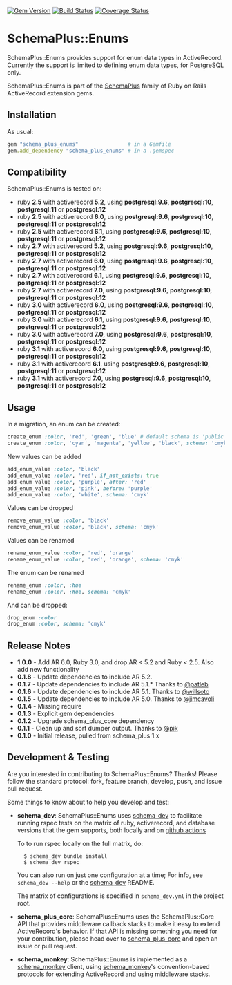 [![Gem Version](https://badge.fury.io/rb/schema_plus_enums.svg)](http://badge.fury.io/rb/schema_plus_enums)
[![Build Status](https://github.com/SchemaPlus/schema_plus_enums/actions/workflows/pr.yml/badge.svg)](http://github.com/SchemaPlus/schema_plus_enums/actions)
[![Coverage Status](https://coveralls.io/github/SchemaPlus/schema_plus_enums/badge.svg)](https://coveralls.io/github/SchemaPlus/schema_plus_enums)

# SchemaPlus::Enums

SchemaPlus::Enums provides support for enum data types in ActiveRecord.  Currently the support is limited to defining enum data types, for PostgreSQL only.


SchemaPlus::Enums is part of the [SchemaPlus](https://github.com/SchemaPlus/) family of Ruby on Rails ActiveRecord extension gems.

## Installation

<!-- SCHEMA_DEV: TEMPLATE INSTALLATION - begin -->
<!-- These lines are auto-inserted from a schema_dev template -->
As usual:

```ruby
gem "schema_plus_enums"                # in a Gemfile
gem.add_dependency "schema_plus_enums" # in a .gemspec
```

<!-- SCHEMA_DEV: TEMPLATE INSTALLATION - end -->

## Compatibility

SchemaPlus::Enums is tested on:

<!-- SCHEMA_DEV: MATRIX - begin -->
<!-- These lines are auto-generated by schema_dev based on schema_dev.yml -->
* ruby **2.5** with activerecord **5.2**, using **postgresql:9.6**, **postgresql:10**, **postgresql:11** or **postgresql:12**
* ruby **2.5** with activerecord **6.0**, using **postgresql:9.6**, **postgresql:10**, **postgresql:11** or **postgresql:12**
* ruby **2.5** with activerecord **6.1**, using **postgresql:9.6**, **postgresql:10**, **postgresql:11** or **postgresql:12**
* ruby **2.7** with activerecord **5.2**, using **postgresql:9.6**, **postgresql:10**, **postgresql:11** or **postgresql:12**
* ruby **2.7** with activerecord **6.0**, using **postgresql:9.6**, **postgresql:10**, **postgresql:11** or **postgresql:12**
* ruby **2.7** with activerecord **6.1**, using **postgresql:9.6**, **postgresql:10**, **postgresql:11** or **postgresql:12**
* ruby **2.7** with activerecord **7.0**, using **postgresql:9.6**, **postgresql:10**, **postgresql:11** or **postgresql:12**
* ruby **3.0** with activerecord **6.0**, using **postgresql:9.6**, **postgresql:10**, **postgresql:11** or **postgresql:12**
* ruby **3.0** with activerecord **6.1**, using **postgresql:9.6**, **postgresql:10**, **postgresql:11** or **postgresql:12**
* ruby **3.0** with activerecord **7.0**, using **postgresql:9.6**, **postgresql:10**, **postgresql:11** or **postgresql:12**
* ruby **3.1** with activerecord **6.0**, using **postgresql:9.6**, **postgresql:10**, **postgresql:11** or **postgresql:12**
* ruby **3.1** with activerecord **6.1**, using **postgresql:9.6**, **postgresql:10**, **postgresql:11** or **postgresql:12**
* ruby **3.1** with activerecord **7.0**, using **postgresql:9.6**, **postgresql:10**, **postgresql:11** or **postgresql:12**

<!-- SCHEMA_DEV: MATRIX - end -->

## Usage

In a migration,
an enum can be created:

```ruby
create_enum :color, 'red', 'green', 'blue' # default schema is 'public'
create_enum :color, 'cyan', 'magenta', 'yellow', 'black', schema: 'cmyk'
```

New values can be added

```ruby
add_enum_value :color, 'black'
add_enum_value :color, 'red', if_not_exists: true
add_enum_value :color, 'purple', after: 'red'
add_enum_value :color, 'pink', before: 'purple'
add_enum_value :color, 'white', schema: 'cmyk'
```
     
Values can be dropped
```ruby
remove_enum_value :color, 'black'
remove_enum_value :color, 'black', schema: 'cmyk'
```

Values can be renamed
```ruby
rename_enum_value :color, 'red', 'orange'
rename_enum_value :color, 'red', 'orange', schema: 'cmyk'
```

The enum can be renamed
```ruby
rename_enum :color, :hue
rename_enum :color, :hue, schema: 'cmyk'
```

And can be dropped:

```ruby
drop_enum :color
drop_enum :color, schema: 'cmyk'
```

## Release Notes

* **1.0.0** - Add AR 6.0, Ruby 3.0, and drop AR < 5.2 and Ruby < 2.5. Also add new functionality
* **0.1.8** - Update dependencies to include AR 5.2.
* **0.1.7** - Update dependencies to include AR 5.1.*  Thanks to [@patleb](https://github.com/patleb)
* **0.1.6** - Update dependencies to include AR 5.1.  Thanks to [@willsoto](https://github.com/willsoto)
* **0.1.5** - Update dependencies to include AR 5.0.  Thanks to [@jimcavoli](https://github.com/jimcavoli)
* **0.1.4** - Missing require
* **0.1.3** - Explicit gem dependencies
* **0.1.2** - Upgrade schema_plus_core dependency
* **0.1.1** - Clean up and sort dumper output.  Thanks to [@pik](https://github.com/pik)
* **0.1.0** - Initial release, pulled from schema_plus 1.x

## Development & Testing

Are you interested in contributing to SchemaPlus::Enums?  Thanks!  Please follow
the standard protocol: fork, feature branch, develop, push, and issue pull
request.

Some things to know about to help you develop and test:

<!-- SCHEMA_DEV: TEMPLATE USES SCHEMA_DEV - begin -->
<!-- These lines are auto-inserted from a schema_dev template -->
* **schema_dev**:  SchemaPlus::Enums uses [schema_dev](https://github.com/SchemaPlus/schema_dev) to
  facilitate running rspec tests on the matrix of ruby, activerecord, and database
  versions that the gem supports, both locally and on
  [github actions](https://github.com/SchemaPlus/schema_plus_enums/actions)

  To to run rspec locally on the full matrix, do:

        $ schema_dev bundle install
        $ schema_dev rspec

  You can also run on just one configuration at a time;  For info, see `schema_dev --help` or the [schema_dev](https://github.com/SchemaPlus/schema_dev) README.

  The matrix of configurations is specified in `schema_dev.yml` in
  the project root.

<!-- SCHEMA_DEV: TEMPLATE USES SCHEMA_DEV - end -->

<!-- SCHEMA_DEV: TEMPLATE USES SCHEMA_PLUS_CORE - begin -->
<!-- These lines are auto-inserted from a schema_dev template -->
* **schema_plus_core**: SchemaPlus::Enums uses the SchemaPlus::Core API that
  provides middleware callback stacks to make it easy to extend
  ActiveRecord's behavior.  If that API is missing something you need for
  your contribution, please head over to
  [schema_plus_core](https://github.com/SchemaPlus/schema_plus_core) and open
  an issue or pull request.

<!-- SCHEMA_DEV: TEMPLATE USES SCHEMA_PLUS_CORE - end -->

<!-- SCHEMA_DEV: TEMPLATE USES SCHEMA_MONKEY - begin -->
<!-- These lines are auto-inserted from a schema_dev template -->
* **schema_monkey**: SchemaPlus::Enums is implemented as a
  [schema_monkey](https://github.com/SchemaPlus/schema_monkey) client,
  using [schema_monkey](https://github.com/SchemaPlus/schema_monkey)'s
  convention-based protocols for extending ActiveRecord and using middleware stacks.

<!-- SCHEMA_DEV: TEMPLATE USES SCHEMA_MONKEY - end -->
